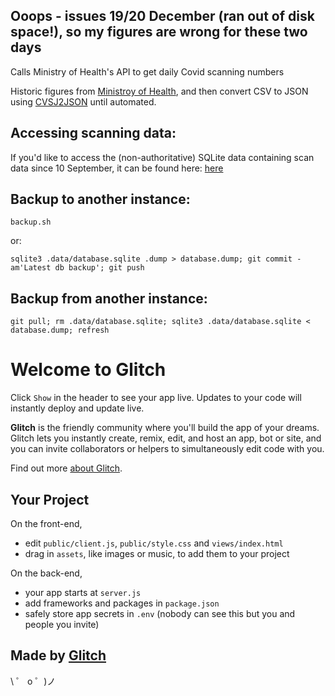 ## Ooops - issues 19/20 December (ran out of disk space!), so my figures are wrong for these two days



Calls Ministry of Health's API to get daily Covid scanning numbers

Historic figures from [Ministroy of Health](https://www.health.govt.nz/our-work/diseases-and-conditions/covid-19-novel-coronavirus/covid-19-data-and-statistics/covid-19-nz-covid-tracer-app-data),
and then convert CSV to JSON using [CVSJ2JSON](https://csvjson.com/csv2json) until automated.

## Accessing scanning data:

If you'd like to access the (non-authoritative) SQLite data containing scan data since 10 September, it can be found here:
[here](https://github.com/leighghunt/nz-covid-scan-data/tree/main/backup)

## Backup to another instance:

```
backup.sh

```

or:

```
sqlite3 .data/database.sqlite .dump > database.dump; git commit -am'Latest db backup'; git push
```

## Backup from another instance:

`git pull; rm .data/database.sqlite; sqlite3 .data/database.sqlite < database.dump; refresh`

# Welcome to Glitch

Click `Show` in the header to see your app live. Updates to your code will instantly deploy and update live.

**Glitch** is the friendly community where you'll build the app of your dreams. Glitch lets you instantly create, remix, edit, and host an app, bot or site, and you can invite collaborators or helpers to simultaneously edit code with you.

Find out more [about Glitch](https://glitch.com/about).

## Your Project

On the front-end,

- edit `public/client.js`, `public/style.css` and `views/index.html`
- drag in `assets`, like images or music, to add them to your project

On the back-end,

- your app starts at `server.js`
- add frameworks and packages in `package.json`
- safely store app secrets in `.env` (nobody can see this but you and people you invite)

## Made by [Glitch](https://glitch.com/)

\ ゜ o ゜)ノ
